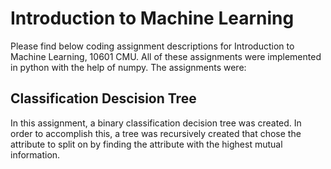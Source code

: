 # Introduction to Machine Learning  
Please find below coding assignment descriptions for Introduction to Machine Learning, 10601 CMU. All of these assignments were implemented in python with the help of numpy. The assignments were:

## Classification Descision Tree 
In this assignment, a binary classification decision tree was created. In order to accomplish this, a tree was recursively created that chose the attribute to split on by finding the attribute with the highest mutual information. 
